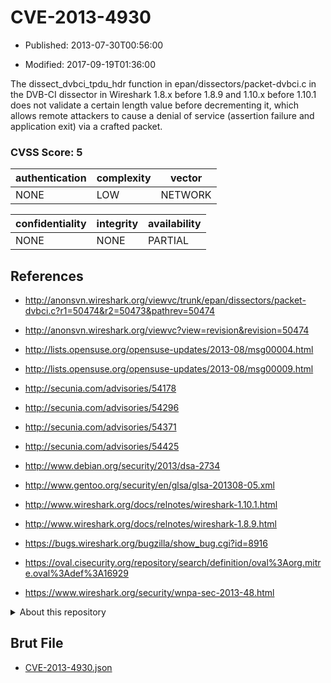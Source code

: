 # CVE-2013-4930

- Published: 2013-07-30T00:56:00

- Modified: 2017-09-19T01:36:00

The dissect_dvbci_tpdu_hdr function in epan/dissectors/packet-dvbci.c in the DVB-CI dissector in Wireshark 1.8.x before 1.8.9 and 1.10.x before 1.10.1 does not validate a certain length value before decrementing it, which allows remote attackers to cause a denial of service (assertion failure and application exit) via a crafted packet.

### CVSS Score: **5**

| authentication | complexity | vector |
| --- | --- | --- |
| NONE | LOW | NETWORK |

| confidentiality | integrity | availability |
| --- | --- | --- |
| NONE | NONE | PARTIAL |

## References

* http://anonsvn.wireshark.org/viewvc/trunk/epan/dissectors/packet-dvbci.c?r1=50474&r2=50473&pathrev=50474

* http://anonsvn.wireshark.org/viewvc?view=revision&revision=50474

* http://lists.opensuse.org/opensuse-updates/2013-08/msg00004.html

* http://lists.opensuse.org/opensuse-updates/2013-08/msg00009.html

* http://secunia.com/advisories/54178

* http://secunia.com/advisories/54296

* http://secunia.com/advisories/54371

* http://secunia.com/advisories/54425

* http://www.debian.org/security/2013/dsa-2734

* http://www.gentoo.org/security/en/glsa/glsa-201308-05.xml

* http://www.wireshark.org/docs/relnotes/wireshark-1.10.1.html

* http://www.wireshark.org/docs/relnotes/wireshark-1.8.9.html

* https://bugs.wireshark.org/bugzilla/show_bug.cgi?id=8916

* https://oval.cisecurity.org/repository/search/definition/oval%3Aorg.mitre.oval%3Adef%3A16929

* https://www.wireshark.org/security/wnpa-sec-2013-48.html

<details>
<summary>About this repository</summary> 

  This repository is part of the project [Live Hack CVE](https://github.com/Live-Hack-CVE). Main website can be found [www.live-hack.org](https://www.live-hack.org) 
  
  Made by [Sn0wAlice](https://github.com/Sn0wAlice) for the people that care about security and need to have a feed of the latest CVEs. Hope you enjoy it, don't forget to star the repo and follow me on [Twitter](https://twitter.com/Sn0wAlice) and [Github](https://github.com/Sn0wAlice). And that is my [personnal website](https://www.alice-snow.me/)

  - [Home Page](https://github.com/Live-Hack-CVE)
  - [Framework](https://github.com/Live-Hack-CVE/cve-framework)
  - [CVE database](https://github.com/Live-Hack-CVE/full_database)
  - [Changelog](https://github.com/Live-Hack-CVE/Changelog)
</details>

## Brut File

* [CVE-2013-4930.json](https://raw.githubusercontent.com/Live-Hack-CVE/full_database/main/cves/2013/CVE-2013-4930.json)


